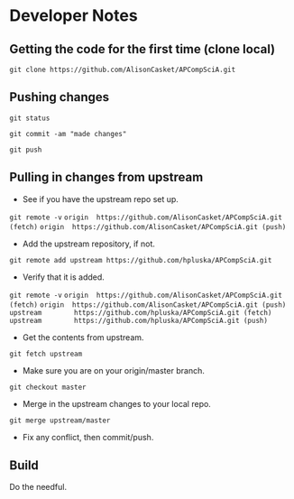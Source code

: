 # Developer Notes

## Getting the code for the first time (clone local)

`git clone https://github.com/AlisonCasket/APCompSciA.git`

## Pushing changes

`git status`

`git commit -am "made changes"`

`git push`

## Pulling in changes from upstream

* See if you have the upstream repo set up.

`git remote -v`
`origin  https://github.com/AlisonCasket/APCompSciA.git (fetch)`
`origin  https://github.com/AlisonCasket/APCompSciA.git (push)`

* Add the upstream repository, if not.

`git remote add upstream https://github.com/hpluska/APCompSciA.git`

* Verify that it is added.

`git remote -v`
`origin  https://github.com/AlisonCasket/APCompSciA.git (fetch)`
`origin  https://github.com/AlisonCasket/APCompSciA.git (push)`
`upstream        https://github.com/hpluska/APCompSciA.git (fetch)`
`upstream        https://github.com/hpluska/APCompSciA.git (push)`

* Get the contents from upstream.

`git fetch upstream`

* Make sure you are on your origin/master branch.

`git checkout master`

* Merge in the upstream changes to your local repo.

`git merge upstream/master`

* Fix any conflict, then commit/push.

## Build

Do the needful.
